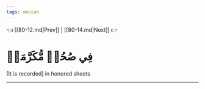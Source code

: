 ```yaml
---
tags: meccan
---
```


👈 [[80-12.md|Prev]] | [[80-14.md|Next]] 👉

# فِي صُحُفٖ مُّكَرَّمَةٖ

[It is recorded] in honored sheets

---

